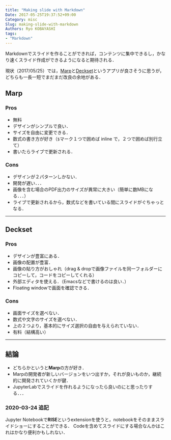 ```yaml
---
title: "Making slide with Markdown"
Date: 2017-05-25T19:37:52+09:00
Category: misc
Slug: making-slide-with-markdown
Authors: Ryo KOBAYASHI
tags: 
- "Markdown"
---
```


Markdownでスライドを作ることができれば，コンテンツに集中できるし，かなり速くスライド作成ができるようになると期待される．

現状（2017/05/25）では，[Marp](https://yhatt.github.io/marp/)と[Deckset](https://www.decksetapp.com)というアプリが良さそうに思うが，どちらも一長一短でまだまだ改良の余地がある．

## Marp

### Pros

- 無料
- デザインがシンプルで良い．
- サイズを自由に変更できる．
- 数式の書き方が好き（`$`マーク１つで囲めば inline で，２つで囲めば別行立て）
- 書いたらライブで更新される．

### Cons

- デザインが２パターンしかない．
- 開発が遅い．．．
- 画像を含む場合のPDF出力のサイズが異常に大きい（簡単に数MBになる．．．）
- ライブで更新されるから，数式などを書いている間にスライドがぐちゃっとなる．


----

## Deckset

### Pros

- デザインが豊富にある．
- 画像の配置が豊富．
- 画像の貼り方がおしゃれ（drag & dropで画像ファイルを同一フォルダーにコピーして，コードをコピーしてくれる）
- 外部エディタを使える．（Emacsなどで書けるのは良い．）
- Floating windowで画面を確認できる．

### Cons

- 画面サイズを選べない．
- 数式や文字のサイズを選べない．
- 上の２つより，基本的にサイズ選択の自由を与えられていない．
- 有料（結構高い）

----

## 結論

- どちらかというと**Marp**の方が好き．
- Marpの開発者が新しいバージョンをいつ出すか，それが良いものか，継続的に開発されていくかが鍵．
- JupyterLabでスライドを作れるようになったら良いのにと思ったりする．．．

### 2020-03-24 追記

Jupyter Notebookで**RISE**というextensionを使うと，notebookをそのままスライドショーにすることができる．
Codeを含めてスライドにする場合なんかはこれはかなり便利かもしれない．


